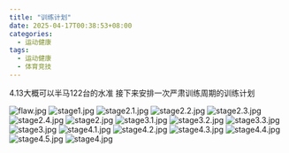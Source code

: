 ```yaml
---
title: "训练计划"
date: 2025-04-17T00:38:53+08:00
categories:
  - 运动健康
tags:
  - 运动健康
  - 体育竞技
---
```

4.13大概可以半马122台的水准
接下来安排一次严肃训练周期的训练计划

![flaw.jpg](training_plan/flaw.jpg)
![stage1.jpg](training_plan/stage1.jpg)
![stage2.1.jpg](training_plan/stage2.1.jpg)
![stage2.2.jpg](training_plan/stage2.2.jpg)
![stage2.3.jpg](training_plan/stage2.3.jpg)
![stage2.4.jpg](training_plan/stage2.4.jpg)
![stage2.jpg](training_plan/stage2.jpg)
![stage3.1.jpg](training_plan/stage3.1.jpg)
![stage3.2.jpg](training_plan/stage3.2.jpg)
![stage3.3.jpg](training_plan/stage3.3.jpg)
![stage3.jpg](training_plan/stage3.jpg)
![stage4.1.jpg](training_plan/stage4.1.jpg)
![stage4.2.jpg](training_plan/stage4.2.jpg)
![stage4.3.jpg](training_plan/stage4.3.jpg)
![stage4.4.jpg](training_plan/stage4.4.jpg)
![stage4.5.jpg](training_plan/stage4.5.jpg)
![stage4.jpg](training_plan/stage4.jpg)

